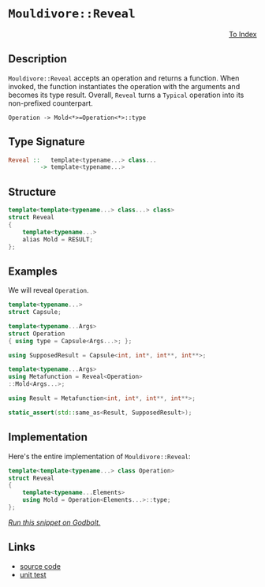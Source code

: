 <!-- Copyright 2024 Feng Mofan
SPDX-License-Identifier: Apache-2.0 -->

# `Mouldivore::Reveal`

<p style='text-align: right;'><a href="../../../facilities/metafunctions.md#mouldivore-reveal">To Index</a></p>

## Description

`Mouldivore::Reveal` accepts an operation and returns a function.
When invoked, the function instantiates the operation with the arguments and becomes its type result.
Overall, `Reveal` turns a `Typical` operation into its non-prefixed counterpart.

<pre><code>Operation -> Mold&lt;&ast;&gt;=Operation&lt;&ast;&gt;::type</code></pre>

## Type Signature

```Haskell
Reveal ::   template<typename...> class... 
         -> template<typename...>
```

## Structure

```C++
template<template<typename...> class...> class>
struct Reveal
{
    template<typename...>
    alias Mold = RESULT;
};
```

## Examples

We will reveal `Operation`.

```C++
template<typename...>
struct Capsule;

template<typename...Args>
struct Operation
{ using type = Capsule<Args...>; };

using SupposedResult = Capsule<int, int*, int**, int**>;

template<typename...Args>
using Metafunction = Reveal<Operation>
::Mold<Args...>;

using Result = Metafunction<int, int*, int**, int**>;

static_assert(std::same_as<Result, SupposedResult>);
```

## Implementation

Here's the entire implementation of `Mouldivore::Reveal`:

```C++
template<template<typename...> class Operation>
struct Reveal
{
    template<typename...Elements>
    using Mold = Operation<Elements...>::type;
};
```

[*Run this snippet on Godbolt.*](https://godbolt.org/#z:OYLghAFBqd5QCxAYwPYBMCmBRdBLAF1QCcAaPECAMzwBtMA7AQwFtMQByARg9KtQYEAysib0QXACx8BBAKoBnTAAUAHpwAMvAFYTStJg1DIApACYAQuYukl9ZATwDKjdAGFUtAK4sGIAKwAzKSuADJ4DJgAcj4ARpjEIGYAnKQADqgKhE4MHt6%2BAcEZWY4C4ZExLPGJKbaY9qUMQgRMxAR5Pn5BdQ05za0E5dFxCUmpCi1tHQXdEwNDldVjAJS2qF7EyOwcBJgsaQa7JoFuu/uHmMenAJ5pjKyYAHTPx9gA1MgGCgpvAPJ3xCYjVeJg0AEEJsQvA43gAlTAAN0wYlBYJMAHYrOC3ji3mcDkDLicCLd7mxno9sPQ2IIFCDsbivFkjG8ALKedBvY4AET%2BAKBOSuVL2jAICgprxAIBJd2OWLR6O5ctRqIA9AAqTVa7U61Vq7VvAAqmAmP21evBGp11q1FrR4PMgQiny8WC5JzQDC2aTF9PtYPxFyuMrJTxegWwqMh0IIbzcTDSCi89GVDvBgcJwdJzHJzzBxGAdIjUYIUJh/wSAoEKsxbyZEWAeNJ7t58cTyaJbnzhYlxcCFi5itT/vrLKEXjSxUw6HhSdosZ5cYTc87EQIpDea/VG63283gk1IP7KvTewJR2J2YeFO7Rcj4NHjdZmBaVC8XsaLbhiORtCuFcBYFi3BKV2VodArlvXtI2PNMwUfb85wXQJeWfV93wcQUTjXHcD1wghNXww8%2B3lEsBWQAB9JhvgSAgIAmdApQUB4qKLNxZ2Tdc3nHSdMmnDj51eZY5Q4VZaE4fxeD8DgtFIVBODcaxrDeBR1k2TAuTMQIeFIAhNFE1YAGsAkkR4NEkLh0UCDR/A0MwADZ7LMAAOZz9E4SReBYCQNA0UhpNk%2BSOF4BQQD8vSZNE0g4FgGBEBAdYCDSLx1woCA0H2OgEiiB5OFUZz7IAWnsyQ3mAZBkDeKRHjMXhp0IEg8EYrgZEEEQxHYKRWvkJQ1H00hdBagB3QE0k4HgxIkqT%2BqC34UuS2NUCoN58qKkqyoqqrTLMN4IA8TL6GITTtOWXgIq0VYICQDK0iysg0puu6QGAKQzD4OhdmIUKIFifrYgiVprnG3h/uYYhrl%2BWJtEwBxgdIDKaQIX4GFoIHItILBYi8YB41oWhQu4XgsBYQxgHEdH8GIGHHCRAnZMwVQYZS7YdLXep%2BtoPBYkBcGPCwfrSzwbzCdIJFiFiPjuT2UnOaMfTVioAxCwANTwTAhoraSdP4NrRHELqdZ6lR1HRwb9FJlAlMsfQudCyBVlQH0cgJwqGJ5UxLGsMxArF4gmpNeBVjsamchcBh3E8To9DCCJhiqUYWuKbIBGmPxE8yZOGAWEZEha4PMIEfopkjgo8/qEPC8mQZY8WBPbCr1O9DmNps/j3Og7UrYJEmjhJP8mbOBWgritK8rKuqnaIFwBqjsdLhTt0%2BXVgQZEsESCAjJASRAkeZJAnRSRzLMSR7N8/x7NScSOE80hvO0x57K4eznOSZyn/8Cz/D3%2Bz%2B/RoKQrCovSKl04pXQSvNFK5BKCPUOjlNgnBWgsAROiQqTAPgGBZFwZIjwuBmTqvgIgftmrdXavraQhtFDG36roN6I0EzAx7n3AKvBZoQMWstRByDUHoNJlVbBuCNC7X2rdQ6x0zAL3OlFMBMCEhQPSqgA6oxOEoM%2BKTLBXA/I0HnAkb6v10ag0BnDAx4NIbQ1hiLBGopkao36pjbGuN8Zw2JjLbYslKYh1pv1BmTNdhwzZlfWSnNuaAz5q4s6fthY6TFhLJQUsSZGFlqAYBfAlYKFVurTWcNDakM6uQ2QlC%2BqmySObOWHsrDWyCXbDecknYCBdm7FCZSvY%2BwSEQgO9segVz8BAVwjcWoxwqDnPQSdGh9PSBnRorclhl16JXAYYz86NCLtXQZbcm4NxLmneu8wa5DPnmsDYXd9lXyYQPDgbxlHcNUZg/hZldrT0IcdeeZ0l6kBXkwNelAe43zvtg8y6Iv7oispIY%2BJUWrMLkpwAB4V5bRVAUgRKC05EyOIHA7YiD1osAUAiSqCIsGPAuBMfBM8mp6GyXrXJ3UCkm1kroYIdCxqE0YdNP%2BnA5pJRSm8JaFziAsExdi3F%2BLCWxj2gokRCRjqBAkbC6RYq7rIrlYdEAOLJwUTxckCiwqqK8pKu9bRX1KB6NksYtGOkTWmOpnDSxghrFozcZgLGOMxCOJFs4hJYSMZ4CpphTx6NvHIGZn4wQ7N0ZBJ5tcUJAsIlw2iZLaWCSGywsVkwFWasNZ3C1rwclHUJB5MENS6hIBggYOMFbGwlTA41MaATVUDFLae0sN7Fhvt/ZVKDuXAu3TembOjuHKZdcRk5DGYOsouy1kzK6cshZHallV37bnbZxd8hbObisuO0yO6HM6sy3%2BgVB4YtKlinFbx1UEsJBMe5BCSBPOlcA5eq9RjVKvj8sYjxAiBH8LZCyvl33omfrulhULbCAMkcsTekh/C738M5ByyRJDJCsvvLgxbOCBBZXu4KQCLo91qgByFmHQOrDFlkZwkggA%3D)

## Links

- [source code](../../../../conceptrodon/mouldivore/reveal.hpp)
- [unit test](../../../../tests/unit/metafunctions/mouldivore/reveal.test.hpp)
